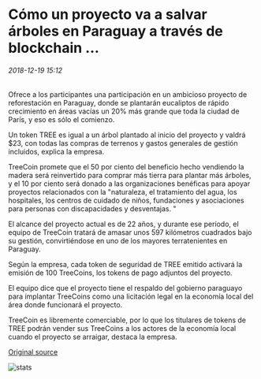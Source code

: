 # Cómo un proyecto va a salvar árboles en Paraguay a través de blockchain ...

###### 2018-12-19 15:12

Ofrece a los participantes una participación en un ambicioso proyecto de reforestación en Paraguay, donde se plantarán eucaliptos de rápido crecimiento en áreas vacías un 20% más grande que toda la ciudad de París, y eso es sólo el comienzo.

Un token TREE es igual a un árbol plantado al inicio del proyecto y valdrá $23, con todas las compras de terrenos y gastos generales de gestión incluidos, explica la empresa.

TreeCoin promete que el 50 por ciento del beneficio hecho vendiendo la madera será reinvertido para comprar más tierra para plantar más árboles, y el 10 por ciento será donado a las organizaciones benéficas para apoyar proyectos relacionados con la "naturaleza, el tratamiento del agua, los hospitales, los centros de cuidado de niños, fundaciones y asociaciones para personas con discapacidades y desventajas. "

El alcance del proyecto actual es de 22 años, y durante ese período, el equipo de TreeCoin tratará de amasar unos 597 kilómetros cuadrados bajo su gestión, convirtiéndose en uno de los mayores terratenientes en Paraguay.

Según la empresa, cada token de seguridad de TREE emitido activará la emisión de 100 TreeCoins, los tokens de pago adjuntos del proyecto.

El equipo dice que el proyecto tiene el respaldo del gobierno paraguayo para implantar TreeCoins como una licitación legal en la economía local del área donde funcionará el proyecto.

TreeCoin es libremente comerciable, por lo que los titulares de tokens de TREE podrán vender sus TreeCoins a los actores de la economía local cuando el proyecto se arraigar, destaca la empresa.

[Original source](https://cointelegraph.com/news/how-one-project-is-going-to-save-trees-in-paraguay-via-blockchain)

![stats](https://c.statcounter.com/11760860/0/a89fa40b/1/ "stats")